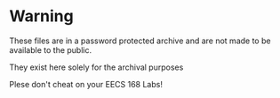 # Warning

These files are in a password protected archive and are not made to be available to the public.

They exist here solely for the archival purposes

Plese don't cheat on your EECS 168 Labs!
